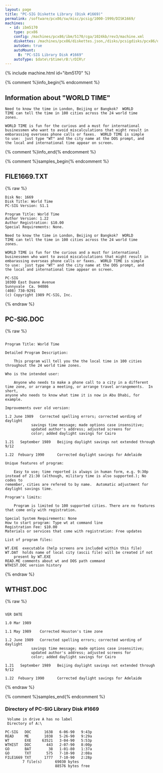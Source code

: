 ```yaml
---
layout: page
title: "PC-SIG Diskette Library (Disk #1669)"
permalink: /software/pcx86/sw/misc/pcsig/1000-1999/DISK1669/
machines:
  - id: ibm5170
    type: pcx86
    config: /machines/pcx86/ibm/5170/cga/1024kb/rev3/machine.xml
    diskettes: /machines/pcx86/diskettes.json,/disks/pcsigdisks/pcx86/diskettes.json
    autoGen: true
    autoMount:
      B: "PC-SIG Library Disk #1669"
    autoType: $date\r$time\rB:\rDIR\r
---
```


{% include machine.html id="ibm5170" %}

{% comment %}info_begin{% endcomment %}

## Information about "WORLD TIME"

    Need to know the time in London, Beijing or Bangkok?  WORLD
    TIME can tell the time in 100 cities across the 24 world time
    zones.
    
    WORLD TIME is fun for the curious and a must for international
    businessmen who want to avoid miscalculations that might result in
    embarassing overseas phone calls or faxes.  WORLD TIME is simple
    to use:  just type "WT" and the city name at the DOS prompt, and
    the local and international time appear on screen.
{% comment %}info_end{% endcomment %}

{% comment %}samples_begin{% endcomment %}

## FILE1669.TXT

{% raw %}
```
Disk No: 1669                                                           
Disk Title: World Time                                                  
PC-SIG Version: S1.1                                                    
                                                                        
Program Title: World Time                                               
Author Version: 1.22                                                    
Author Registration: $10.00                                             
Special Requirements: None.                                             
                                                                        
Need to know the time in London, Beijing or Bangkok?  WORLD             
TIME can tell the time in 100 cities across the 24 world time           
zones.                                                                  
                                                                        
WORLD TIME is fun for the curious and a must for international          
businessmen who want to avoid miscalculations that might result in      
embarassing overseas phone calls or faxes.  WORLD TIME is simple        
to use:  just type "WT" and the city name at the DOS prompt, and        
the local and international time appear on screen.                      
                                                                        
PC-SIG                                                                  
1030D East Duane Avenue                                                 
Sunnyvale  Ca. 94086                                                    
(408) 730-9291                                                          
(c) Copyright 1989 PC-SIG, Inc.                                         
```
{% endraw %}

## PC-SIG.DOC

{% raw %}
```

Program Title: World Time 

Detailed Program Description:

	This program will tell you the the local time in 100 cities
throughout the 24 world time zones.

Who is the intended user:

	Anyone who needs to make a phone call to a city in a different
time zone, or arrange a meeting, or arrange travel arrangements.  In short,
anyone who needs to know what time it is now in Abu Dhabi, for example.

Improvements over old version:

1.2	June 1989	Corrected spelling errors; corrected wording of daylight
			savings time message; made options case insensitive;
			updated author's address; adjusted screens for 
			color; added daylight savings for Cairo

1.21   September 1989	Beijing daylight savings not extended through 9/12

1.22  Febuary 1990      Corrected daylight savings for Adelaide

Unique features of program:

	Easy to use; time reported is always in human form, e.g. 9:30p
instead of 21:30 (although, military time is also supported.); No codes to
remember, cities are refered to by name.  Automatic adjustment for
daylight savings time.

Program's limits:

	Program is limited to 100 supported cities. There are no features
that come only with registration.

Special System Requirements: None
How to start program: Type wt at command line
Registration Fee: $10.00
Materials or services that come with registration: Free updates

List of program files:

WT.EXE	executable (help screens are included within this file)
WT.DAT	holds name of local city (ascii file) will be created if not
	present by WT.EXE
READ.ME comments about wt and DOS path command
WTHIST.DOC version history
```
{% endraw %}

## WTHIST.DOC

{% raw %}
```

VER	DATE

1.0	Mar 1989

1.1	May 1989	Corrected Houston's time zone 

1.2	June 1989	Corrected spelling errors; corrected wording of daylight
			savings time message; made options case insensitive;
			updated author's address; adjusted screens for 
			color; added daylight savings for Cairo

1.21   September 1989	Beijing daylight savings not extended through 9/12

1.22  Febuary 1990      Corrected daylight savings for Adelaide
```
{% endraw %}

{% comment %}samples_end{% endcomment %}

### Directory of PC-SIG Library Disk #1669

     Volume in drive A has no label
     Directory of A:\

    PC-SIG   DOC      1638   6-06-90   9:43p
    READ     ME       1038   5-26-90   9:29a
    WT       EXE     63521   3-04-90   5:53p
    WTHIST   DOC       443   2-07-90   8:00p
    GO       BAT        38   1-01-80   1:37a
    GO       TXT       575   7-10-90   2:08a
    FILE1669 TXT      1777   7-10-90   2:28p
            7 file(s)      69030 bytes
                           88576 bytes free
